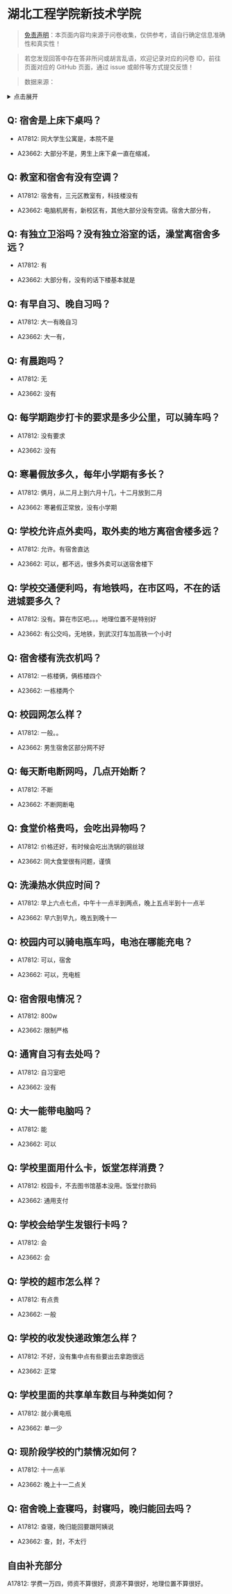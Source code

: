 # 湖北工程学院新技术学院

> [免责声明](https://colleges.chat/#_3)：本页面内容均来源于问卷收集，仅供参考，请自行确定信息准确性和真实性！

> 若您发现回答中存在答非所问或胡言乱语，欢迎记录对应的问卷 ID，前往页面对应的 GitHub 页面，通过 issue 或邮件等方式提交反馈！

> 数据来源：

<details><summary>点击展开</summary>
<ul>
<li>A17812: 匿名 (2023 年 06 月)</li>
<li>A23662: 匿名 (2024 年 06 月)</li>
</ul>
</details>

## Q: 宿舍是上床下桌吗？

- A17812: 同大学生公寓是，本院不是

- A23662: 大部分不是，男生上床下桌一直在缩减，

## Q: 教室和宿舍有没有空调？

- A17812: 宿舍有，三元区教室有，科技楼没有

- A23662: 电脑机房有，新校区有，其他大部分没有空调。宿舍大部分有，

## Q: 有独立卫浴吗？没有独立浴室的话，澡堂离宿舍多远？

- A17812: 有

- A23662: 大部分有，没有的话下楼基本就是

## Q: 有早自习、晚自习吗？

- A17812: 大一有晚自习

- A23662: 大一有，

## Q: 有晨跑吗？

- A17812: 无

- A23662: 没有

## Q: 每学期跑步打卡的要求是多少公里，可以骑车吗？

- A17812: 没有要求

- A23662: 没有

## Q: 寒暑假放多久，每年小学期有多长？

- A17812: 俩月，从二月上到六月十几，十二月放到二月

- A23662: 寒暑假正常放，没有小学期

## Q: 学校允许点外卖吗，取外卖的地方离宿舍楼多远？

- A17812: 允许。有宿舍直达

- A23662: 可以，都不远，很多外卖可以送宿舍楼下

## Q: 学校交通便利吗，有地铁吗，在市区吗，不在的话进城要多久？

- A17812: 没有。算在市区吧。。。地理位置不是特别好

- A23662: 有公交吗，无地铁，到武汉打车加高铁一个小时

## Q: 宿舍楼有洗衣机吗？

- A17812: 一栋楼俩，俩栋楼四个

- A23662: 一栋楼两个

## Q: 校园网怎么样？

- A17812: 一般。。

- A23662: 男生宿舍区部分网不好

## Q: 每天断电断网吗，几点开始断？

- A17812: 不断

- A23662: 不断网断电

## Q: 食堂价格贵吗，会吃出异物吗？

- A17812: 价格还好，有时候会吃出洗锅的钢丝球

- A23662: 同大食堂很有问题，谨慎

## Q: 洗澡热水供应时间？

- A17812: 早上六点七点，中午十一点半到两点，晚上五点半到十一点半

- A23662: 早六到早九，晚五到晚十一

## Q: 校园内可以骑电瓶车吗，电池在哪能充电？

- A17812: 可以，宿舍

- A23662: 可以，充电桩

## Q: 宿舍限电情况？

- A17812: 800w

- A23662: 限制严格

## Q: 通宵自习有去处吗？

- A17812: 自习室吧

- A23662: 没有

## Q: 大一能带电脑吗？

- A17812: 能

- A23662: 可以

## Q: 学校里面用什么卡，饭堂怎样消费？

- A17812: 校园卡，不去图书馆基本没用。饭堂付款码

- A23662: 通用支付

## Q: 学校会给学生发银行卡吗？

- A17812: 会

- A23662: 会

## Q: 学校的超市怎么样？

- A17812: 有点贵

- A23662: 一般

## Q: 学校的收发快递政策怎么样？

- A17812: 不好，没有集中点有些要出去拿跑很远

- A23662: 正常

## Q: 学校里面的共享单车数目与种类如何？

- A17812: 就小黄电瓶

- A23662: 单一少

## Q: 现阶段学校的门禁情况如何？

- A17812: 十一点半

- A23662: 晚上十一二点关

## Q: 宿舍晚上查寝吗，封寝吗，晚归能回去吗？

- A17812: 查寝，晚归能回要跟阿姨说

- A23662: 查，封，不太行

## 自由补充部分

A17812: 学费一万四，师资不算很好，资源不算很好，地理位置不算很好。